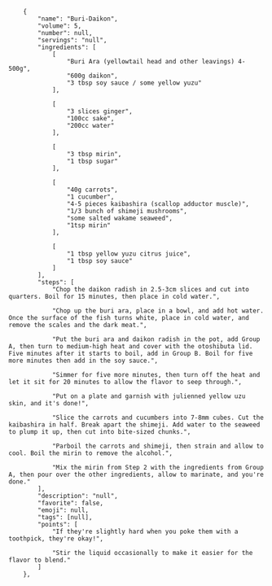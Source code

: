         {
            "name": "Buri-Daikon",
            "volume": 5,
            "number": null,
            "servings": "null",
            "ingredients": [
                [
                    "Buri Ara (yellowtail head and other leavings) 4-500g",
                    "600g daikon",
                    "3 tbsp soy sauce / some yellow yuzu"
                ],

                [
                    "3 slices ginger",
                    "100cc sake",
                    "200cc water"
                ],

                [
                    "3 tbsp mirin",
                    "1 tbsp sugar"
                ],

                [
                    "40g carrots",
                    "1 cucumber",
                    "4-5 pieces kaibashira (scallop adductor muscle)",
                    "1/3 bunch of shimeji mushrooms",
                    "some salted wakame seaweed",
                    "1tsp mirin"
                ],

                [
                    "1 tbsp yellow yuzu citrus juice",
                    "1 tbsp soy sauce"
                ]
            ],
            "steps": [
                "Chop the daikon radish in 2.5-3cm slices and cut into quarters. Boil for 15 minutes, then place in cold water.",

                "Chop up the buri ara, place in a bowl, and add hot water. Once the surface of the fish turns white, place in cold water, and remove the scales and the dark meat.",

                "Put the buri ara and daikon radish in the pot, add Group A, then turn to medium-high heat and cover with the otoshibuta lid. Five minutes after it starts to boil, add in Group B. Boil for five more minutes then add in the soy sauce.",

                "Simmer for five more minutes, then turn off the heat and let it sit for 20 minutes to allow the flavor to seep through.",

                "Put on a plate and garnish with julienned yellow uzu skin, and it's done!",

                "Slice the carrots and cucumbers into 7-8mm cubes. Cut the kaibashira in half. Break apart the shimeji. Add water to the seaweed to plump it up, then cut into bite-sized chunks.",

                "Parboil the carrots and shimeji, then strain and allow to cool. Boil the mirin to remove the alcohol.",

                "Mix the mirin from Step 2 with the ingredients from Group A, then pour over the other ingredients, allow to marinate, and you're done."
            ],
            "description": "null",
            "favorite": false,
            "emoji": null,
            "tags": [null],
            "points": [
                "If they're slightly hard when you poke them with a toothpick, they're okay!",

                "Stir the liquid occasionally to make it easier for the flavor to blend."
            ]
        },